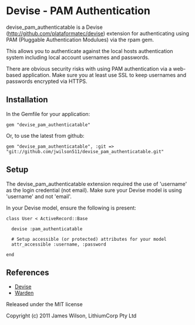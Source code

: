 Devise - PAM Authentication
===========================

devise_pam_authenticatable is a Devise (http://github.com/plataformatec/devise) 
extension for authenticating using PAM (Pluggable Authentication Modulues) 
via the rpam gem. 

This allows you to authenticate against the local hosts authentication
system including local account usernames and passwords.

There are obvious security risks with using PAM authentication via a
web-based application. Make sure you at least use SSL to keep usernames and
passwords encrypted via HTTPS. 

Installation
------------

In the Gemfile for your application:

    gem "devise_pam_authenticatable"

Or, to use the latest from github:

    gem "devise_pam_authenticatable", :git => "git://github.com/jwilson511/devise_pam_authenticatable.git"

Setup
-----

The devise_pam_authenticatable extension required the use of 'username' as
the login credential (not email). Make sure your Devise model is using
'username' and not 'email'. 

In your Devise model, ensure the following is present:

    class User < ActiveRecord::Base

      devise :pam_authenticatable

      # Setup accessible (or protected) attributes for your model
      attr_accessible :username, :password

    end


References
----------

* [Devise](http://github.com/plataformatec/devise)
* [Warden](http://github.com/hassox/warden)


Released under the MIT license

Copyright (c) 2011 James Wilson, LithiumCorp Pty Ltd
